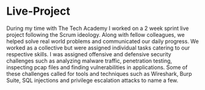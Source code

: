 # Live-Project
During my time with The Tech Academy I worked on a 2 week sprint live project following the Scrum ideology. Along with fellow colleagues, we helped solve real world problems and communicated our daily progress. We worked as a collective but were assigned individual tasks catering to our respective skills. I was assigned offensive and defensive security challenges such as analyzing malware traffic, penetration testing, inspecting pcap files and finding vulnerabilities in applications. Some of these challenges called for tools and techniques such as Wireshark, Burp Suite, SQL injections and privilege escalation attacks to name a few.
